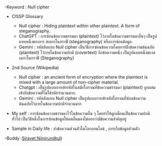 

-Keyword : Null cipher
- CISSP Glossary 
  - Null cipher : Hiding plaintext within other plaintext. A form of steganography.
  - ChatGPT : การซ่อนข้อความธรรมดา (plaintext) ไว้ภายในข้อความธรรมดาอื่นๆ เป็นรูปแบบหนึ่งของการ สเตกาโนกราฟี (steganography) หรือการซ่อนข้อมูล.
  - Gemini : รหัสลับแบบ Null cipher เป็นวิธีการซ่อนข้อความโดยการฝังข้อความต้นฉบับ (plaintext) ไว้ภายในข้อความปกติ (covertext) อีกข้อความหนึ่ง เป็นรูปแบบหนึ่งของสเตกาโนกราฟี (Steganography)



- 2nd Source (Wikipedia)
  - Null cipher : an ancient form of encryption where the plaintext is mixed with a large amount of non-cipher material.
  - Chatgpt  : เป็นรูปแบบการเข้ารหัสในสมัยโบราณที่ข้อความธรรมดา (plaintext) ถูกผสมเข้ากับข้อความที่ไม่ใช่รหัสจำนวนมาก.
  - Gemini : รหัสลับแบบ Null cipher เป็นรูปแบบการเข้ารหัสโบราณที่ซ่อนข้อความต้นฉบับไว้ภายในข้อความปกติจำนวนมาก


- My self : การซ่อนข้อความธรรมดาไว้ในข้อความอื่น ๆ โดยทำให้ดูเหมือนเป็นข้อความปกติทั่วไป เป็นวิธีหนึ่งในการซ่อนข้อมูลให้คนอื่นมองไม่ออกว่ามีข้อความสำคัญอยู่
- Sample in Daily life : ส่งข้อความส่วนตัวในโลกออนไลน์ , การเก็บข้อมูลส่วนตัว


-Buddy :[Siravet Nijnirundkul](https://9siravet.github.io/null_cipher))
